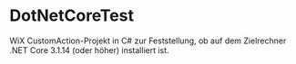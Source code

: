 # DotNetCoreTest
WiX CustomAction-Projekt in C# zur Feststellung, ob auf dem Zielrechner .NET Core 3.1.14 (oder höher) installiert ist.
